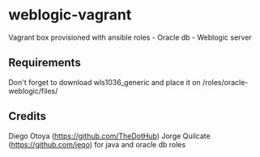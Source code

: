 # weblogic-vagrant
Vagrant box provisioned with ansible roles - Oracle db - Weblogic server

Requirements
-------------

Don't forget to download wls1036_generic and place it on /roles/oracle-weblogic/files/

Credits
--------

Diego Otoya (https://github.com/TheDotHub)
Jorge Quilcate (https://github.com/jeqo) for java and oracle db roles
